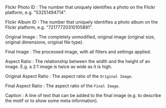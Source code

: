 Flickr Photo ID
: The number that uniquely identifies a photo on the Flickr platform, e.g. "53251494714".

Flickr Album ID
: The number that uniquely identifies a photo album on the Flickr platform, e.g. "72177720310105891".

Original Image
: The completely unmodified, original image (original size, original dimensions, original file type).

Final Image
: The processed image, with all filters and settings applied.

Aspect Ratio
: The relationship between the width and the height of an image. E.g. a 2:1 image is twice as wide as it is high.

Original Aspect Ratio
: The aspect ratio of the `Original Image`.

Final Aspect Ratio
: The aspect ratio of the `Final Image`.

Caption
: A line of text that can be added to the final image (e.g. to describe the motif or to show some meta information).
